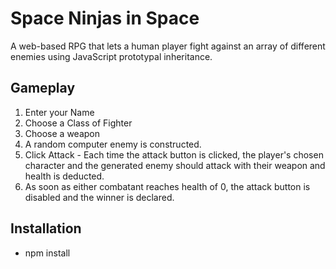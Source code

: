 # Space Ninjas in Space

A web-based RPG that lets a human player fight against an array of different enemies using JavaScript prototypal inheritance. 

## Gameplay
1. Enter your Name
2. Choose a Class of Fighter
3. Choose a weapon
4. A random computer enemy is constructed.
5. Click Attack - Each time the attack button is clicked, the player's chosen character and the generated enemy should attack with their weapon and health is deducted.
6. As soon as either combatant reaches health of 0, the attack button is disabled and the winner is declared.

## Installation
* npm install
